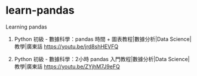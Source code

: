 # learn-pandas
Learning pandas

1) Python 初級 - 數據科學：pandas 時間 + 圖表教程|數據分析|Data Science|教學|廣東話 
https://youtu.be/jrd8shHEVFQ

2) Python 初級 - 數據科學：2小時 pandas 入門教程|數據分析|Data Science|教學|廣東話
https://youtu.be/ZYjhM7J9eFQ

